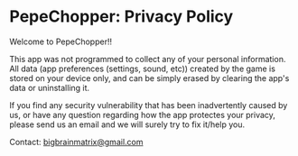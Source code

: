 # PepeChopper: Privacy Policy
Welcome to PepeChopper!!

This app was not programmed to collect any of your personal information. All data (app preferences (settings, sound, etc)) created by the game is stored on your device only, and can be simply erased by clearing the app's data or uninstalling it.

If you find any security vulnerability that has been inadvertently caused by us, or have any question regarding how the app protectes your privacy, please send us an email and we will surely try to fix it/help you.

Contact:
bigbrainmatrix@gmail.com
